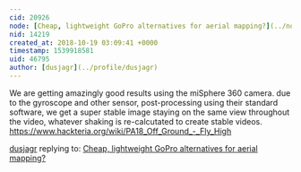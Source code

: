 ```yaml
---
cid: 20926
node: [Cheap, lightweight GoPro alternatives for aerial mapping?](../notes/warren/05-20-2017/cheap-lightweight-gopro-alternatives-for-aerial-mapping)
nid: 14219
created_at: 2018-10-19 03:09:41 +0000
timestamp: 1539918581
uid: 46795
author: [dusjagr](../profile/dusjagr)
---
```


We are getting amazingly good results using the miSphere 360 camera. due to the gyroscope and other sensor, post-processing using their standard software, we get a super stable image staying on the same view throughout the video, whatever shaking is re-calcutated to create stable videos.
https://www.hackteria.org/wiki/PA18_Off_Ground_-_Fly_High

[dusjagr](../profile/dusjagr) replying to: [Cheap, lightweight GoPro alternatives for aerial mapping?](../notes/warren/05-20-2017/cheap-lightweight-gopro-alternatives-for-aerial-mapping)


